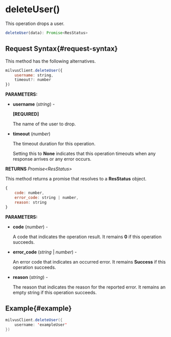 # deleteUser()

This operation drops a user.

```javascript
deleteUser(data): Promise<ResStatus>
```

## Request Syntax{#request-syntax}

This method has the following alternatives.

```javascript
milvusClient.deleteUser({
    username: string,
    timeout?: number
})
```

**PARAMETERS:**

- **username** (*string*) -

    **[REQUIRED]**

    The name of the user to drop.

- **timeout** (*number*)  

    The timeout duration for this operation. 

    Setting this to **None** indicates that this operation timeouts when any response arrives or any error occurs.

**RETURNS** *Promise\<ResStatus>*

This method returns a promise that resolves to a **ResStatus** object.

```javascript
{
    code: number,
    error_code: string | number,
    reason: string
}
```

**PARAMETERS:**

- **code** (*number*) -

    A code that indicates the operation result. It remains **0** if this operation succeeds.

- **error_code** (*string* | *number*) -

    An error code that indicates an occurred error. It remains **Success** if this operation succeeds. 

- **reason** (*string*) - 

    The reason that indicates the reason for the reported error. It remains an empty string if this operation succeeds.

## Example{#example}

```java
milvusClient.deleteUser({
    username: 'exampleUser'
})
```

